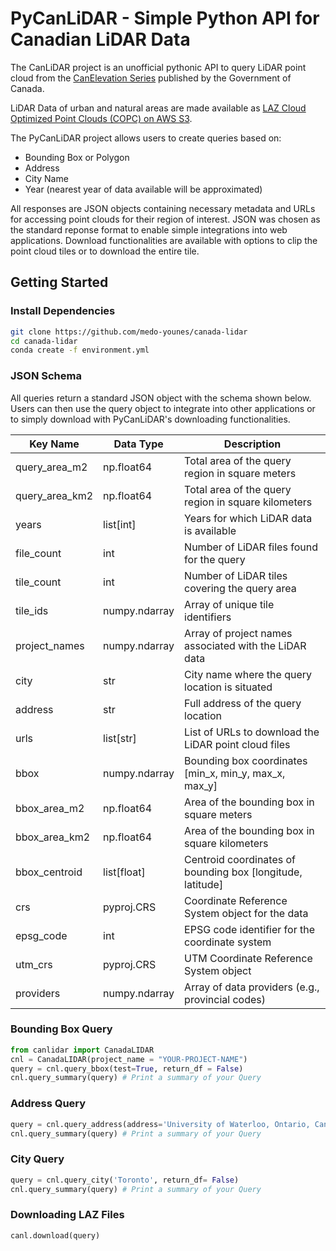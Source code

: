 # PyCanLiDAR - Simple Python API for Canadian LiDAR Data

The CanLiDAR project is an unofficial pythonic API to query LiDAR point cloud from the [CanElevation Series](https://open.canada.ca/data/en/dataset/7069387e-9986-4297-9f55-0288e9676947) published by the Government of Canada.

LiDAR Data of urban and natural areas are made available as [LAZ Cloud Optimized Point Clouds (COPC) on AWS S3](https://canelevation-lidar-point-clouds.s3.ca-central-1.amazonaws.com/pointclouds_nuagespoints/index.html#pointclouds_nuagespoints/). 

The PyCanLiDAR project allows users to create queries based on:
- Bounding Box or Polygon
- Address
- City Name
- Year (nearest year of data available will be approximated)

All responses are JSON objects containing necessary metadata and URLs for accessing point clouds for their region of interest. JSON was chosen as the standard reponse format to enable simple integrations into web applications. Download functionalities are available with options to clip the point cloud tiles or to download the entire tile.

## Getting Started


### Install Dependencies

```bash
git clone https://github.com/medo-younes/canada-lidar
cd canada-lidar
conda create -f environment.yml
```

### JSON Schema

All queries return a standard JSON object with the schema shown below. Users can then use the query object to integrate into other applications or to simply download with PyCanLiDAR's downloading functionalities.

| Key Name | Data Type | Description |
|----------|-----------|-------------|
| query_area_m2 | np.float64 | Total area of the query region in square meters |
| query_area_km2 | np.float64 | Total area of the query region in square kilometers |
| years | list[int] | Years for which LiDAR data is available |
| file_count | int | Number of LiDAR files found for the query |
| tile_count | int | Number of LiDAR tiles covering the query area |
| tile_ids | numpy.ndarray | Array of unique tile identifiers |
| project_names | numpy.ndarray | Array of project names associated with the LiDAR data |
| city | str | City name where the query location is situated |
| address | str | Full address of the query location |
| urls | list[str] | List of URLs to download the LiDAR point cloud files |
| bbox | numpy.ndarray | Bounding box coordinates [min_x, min_y, max_x, max_y] |
| bbox_area_m2 | np.float64 | Area of the bounding box in square meters |
| bbox_area_km2 | np.float64 | Area of the bounding box in square kilometers |
| bbox_centroid | list[float] | Centroid coordinates of bounding box [longitude, latitude] |
| crs | pyproj.CRS | Coordinate Reference System object for the data |
| epsg_code | int | EPSG code identifier for the coordinate system |
| utm_crs | pyproj.CRS | UTM Coordinate Reference System object |
| providers | numpy.ndarray | Array of data providers (e.g., provincial codes) |

### Bounding Box Query


```python
from canlidar import CanadaLIDAR
cnl = CanadaLIDAR(project_name = "YOUR-PROJECT-NAME")
query = cnl.query_bbox(test=True, return_df = False)
cnl.query_summary(query) # Print a summary of your Query
```


### Address Query

```python
query = cnl.query_address(address='University of Waterloo, Ontario, Canada', distance_km = 0.5)
cnl.query_summary(query) # Print a summary of your Query
```

### City Query

```python
query = cnl.query_city('Toronto', return_df= False)
cnl.query_summary(query) # Print a summary of your Query
```

### Downloading LAZ Files

```python
canl.download(query)
```